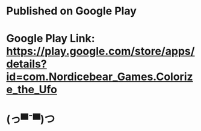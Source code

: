 # Published on Google Play

# Google Play Link: https://play.google.com/store/apps/details?id=com.Nordicebear_Games.Colorize_the_Ufo

# (っ▀¯▀)つ﻿